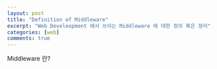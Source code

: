 ```yaml
---
layout: post
title: "Definition of Middleware"
excerpt: "Web Develeopment 에서 쓰이는 Middleware 에 대한 정의 혹은 정리"
categories: [web]
comments: true
---
```


Middleware 란?
